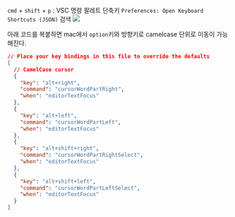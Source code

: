 `cmd` + `shift` + `p` : VSC 명령 팔레트 단축키
`Preferences: Open Keyboard Shortcuts (JSON)` 검색
![](https://i.imgur.com/OVXgYKk.png)

아래 코드를 복붙하면 mac에서 `option`키와  방향키로 camelcase 단위로 이동이 가능해진다.
``` json
// Place your key bindings in this file to override the defaults
[
  // CamelCase cursor
  {
    "key": "alt+right",
    "command": "cursorWordPartRight",
    "when": "editorTextFocus"
  },
  {
    "key": "alt+left",
    "command": "cursorWordPartLeft",
    "when": "editorTextFocus"
  },
  {
    "key": "alt+shift+right",
    "command": "cursorWordPartRightSelect",
    "when": "editorTextFocus"
  },
  {
    "key": "alt+shift+left",
    "command": "cursorWordPartLeftSelect",
    "when": "editorTextFocus"
  }
]
```


